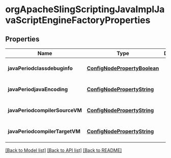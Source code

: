 # orgApacheSlingScriptingJavaImplJavaScriptEngineFactoryProperties

## Properties
Name | Type | Description | Notes
------------ | ------------- | ------------- | -------------
**javaPeriodclassdebuginfo** | [**ConfigNodePropertyBoolean**](ConfigNodePropertyBoolean.md) |  | [optional] [default to null]
**javaPeriodjavaEncoding** | [**ConfigNodePropertyString**](ConfigNodePropertyString.md) |  | [optional] [default to null]
**javaPeriodcompilerSourceVM** | [**ConfigNodePropertyString**](ConfigNodePropertyString.md) |  | [optional] [default to null]
**javaPeriodcompilerTargetVM** | [**ConfigNodePropertyString**](ConfigNodePropertyString.md) |  | [optional] [default to null]

[[Back to Model list]](../README.md#documentation-for-models) [[Back to API list]](../README.md#documentation-for-api-endpoints) [[Back to README]](../README.md)


